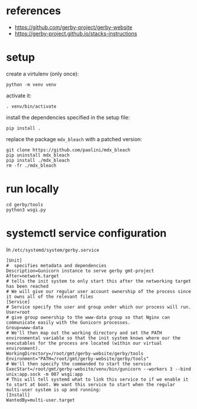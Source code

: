 # references

* https://github.com/gerby-project/gerby-website
* https://gerby-project.github.io/stacks-instructions

# setup

create a virtulenv (only once):

```
python -m venv venv
```

activate it:

```
. venv/bin/activate
```

install the dependencies specified in the setup file:

```
pip install .
```

replace the package `mdx_bleach` with a patched version:

```
git clone https://github.com/paolini/mdx_bleach
pip uninstall mdx_bleach
pip install ./mdx_bleach
rm -fr ./mdx_bleach
```

# run locally

```
cd gerby/tools
python3 wsgi.py
```


# systemctl service configuration

In `/etc/systemd/system/gerby.service`

```
[Unit]
#  specifies metadata and dependencies
Description=Gunicorn instance to serve gerby gmt-project
After=network.target
# tells the init system to only start this after the networking target has been reached
# We will give our regular user account ownership of the process since it owns all of the relevant files
[Service]
# Service specify the user and group under which our process will run.
User=root
# give group ownership to the www-data group so that Nginx can communicate easily with the Gunicorn processes.
Group=www-data
# We'll then map out the working directory and set the PATH environmental variable so that the init system knows where our the executables for the process are located (within our virtual environment).
WorkingDirectory=/root/gmt/gerby-website/gerby/tools
Environment="PATH=/root/gmt/gerby-website/gerby/tools"
# We'll then specify the commanded to start the service
ExecStart=/root/gmt/gerby-website/venv/bin/gunicorn --workers 3 --bind unix:app.sock -m 007 wsgi:app
# This will tell systemd what to link this service to if we enable it to start at boot. We want this service to start when the regular multi-user system is up and running:
[Install]
WantedBy=multi-user.target
```
